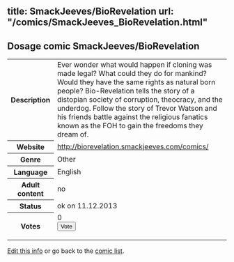 title: SmackJeeves/BioRevelation
url: "/comics/SmackJeeves_BioRevelation.html"
---
Dosage comic SmackJeeves/BioRevelation
-----------------------------------------

<p id="msg"></p>
<script type="text/javascript">
if (window.location.search === '?edit_info_mail=sent_ok') {
  var elem = document.getElementById("msg");
  elem.innerHTML = 'Edited information sucessfully sent for review, which is usually done daily. Thanks!';
  elem.className = 'ok';
}
</script>
<table class="comicinfo">
<tr>
<th>Description</th><td>Ever wonder what would happen if cloning was made legal? What could they do for mankind? Would they have the same rights as natural born people? Bio-Revelation tells the story of a distopian society of corruption, theocracy, and the underdog. Follow the story of Trevor Watson and his friends battle against the religious fanatics known as the FOH to gain the freedoms they dream of.</td>
</tr>
<tr>
<th>Website</th><td><a href="http://biorevelation.smackjeeves.com/comics/">http://biorevelation.smackjeeves.com/comics/</a></td>
</tr>
<tr>
<th>Genre</th><td>Other</td>
</tr>
<tr>
<th>Language</th><td>English</td>
</tr>
<tr>
<th>Adult content</th><td>no</td>
</tr>
<tr>
<th>Status</th><td>ok on 11.12.2013</td>
</tr>
<tr>
<th>Votes</th><td>0
<form action="http://gaecounter.appspot.com/count/" method="POST">
<input name="name" type="hidden" value="SmackJeeves_BioRevelation"/>
<input name="uid" type="hidden" id="voteuid" value=""/>
<input type="submit" value="Vote"/>
</form>
</td>
</tr>
</table>
<script type="text/javascript">
var ua = navigator.userAgent;
document.getElementById("voteuid").value = ua.replace(/[^a-zA-Z0-9\._:]/g , "_");;
</script>

[Edit this info](SmackJeeves_BioRevelation_edit.html) or go back to the [comic list](../comic-index.html).
